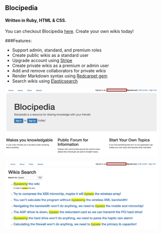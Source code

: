 ## Blocipedia
#### Written in Ruby, HTML & CSS.

You can checkout Blocipedia [here](https://warm-brook-93872.herokuapp.com/). Create your own wikis today!

###Features:

* Support admin, standard, and premium roles
* Create public wikis as a standard user
* Upgrade account using [Stripe](https://stripe.com/)
* Create private wikis as a premium or admin user
* Add and remove collaborators for private wikis
* Render Markdown syntax using [Redcarpet gem](https://github.com/vmg/redcarpet)
* Search wikis using [Elasticsearch](https://www.elastic.co/products/elasticsearch)

![Screenshot](app/assets/images/Blocipedia.png)

![Screenshot](app/assets/images/Elasticsearch.png)
